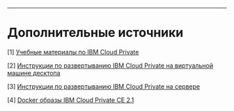 ****
# Дополнительные источники <a name="a001"></a>

<a name="pub1">[1]</a> [Учебные материалы по IBM Cloud Private](https://github.com/phthom/IBMCloudPrivate)

<a name="pub1">[2]</a> [Инструкции по развертыванию IBM Cloud Private на виртуальной машине десктопа](https://github.com/IBM/deploy-ibm-cloud-private)

<a name="pub1">[3]</a> [Инструкции по развертыванию IBM Cloud Private на сервере](https://www.ibm.com/support/knowledgecenter/en/SSBS6K_2.1.0.2/installing/install_containers_CE.html)

<a name="pub1">[4]</a> [Docker образы IBM Cloud Private CE 2.1](https://hub.docker.com/r/ibmcom/icp-inception/)



